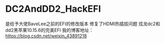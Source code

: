 # DC2AndDD2_HackEFI
 是给予大佬BaveLee之前的EFI的修改版本
 修复了HDMI热插拔问题
 炫龙dc2和dd2黑苹果10.15.6的完美EFI
 我的博客地址：https://blog.csdn.net/weixin_43891218
